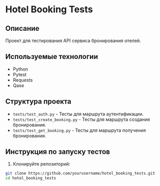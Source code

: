 # Hotel Booking Tests

## Описание

Проект для тестирования API сервиса бронирования отелей.

## Используемые технологии

- Python
- Pytest
- Requests
- Qase

## Структура проекта

- `tests/test_auth.py` - Тесты для маршрута аутентификации.
- `tests/test_create_booking.py` - Тесты для маршрута создания бронирования.
- `tests/test_get_booking.py` - Тесты для маршрута получения бронирования.

## Инструкция по запуску тестов

1. Клонируйте репозиторий:

```bash
git clone https://github.com/yourusername/hotel_booking_tests.git
cd hotel_booking_tests
